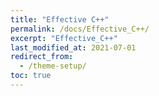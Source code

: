 ```yaml
---
title: "Effective C++"
permalink: /docs/Effective_C++/
excerpt: "Effective_C++"
last_modified_at: 2021-07-01
redirect_from:
  - /theme-setup/
toc: true
---
```

